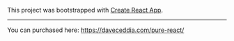 This project was bootstrapped with [Create React App](https://github.com/facebook/create-react-app).

---

You can purchased here: https://daveceddia.com/pure-react/
